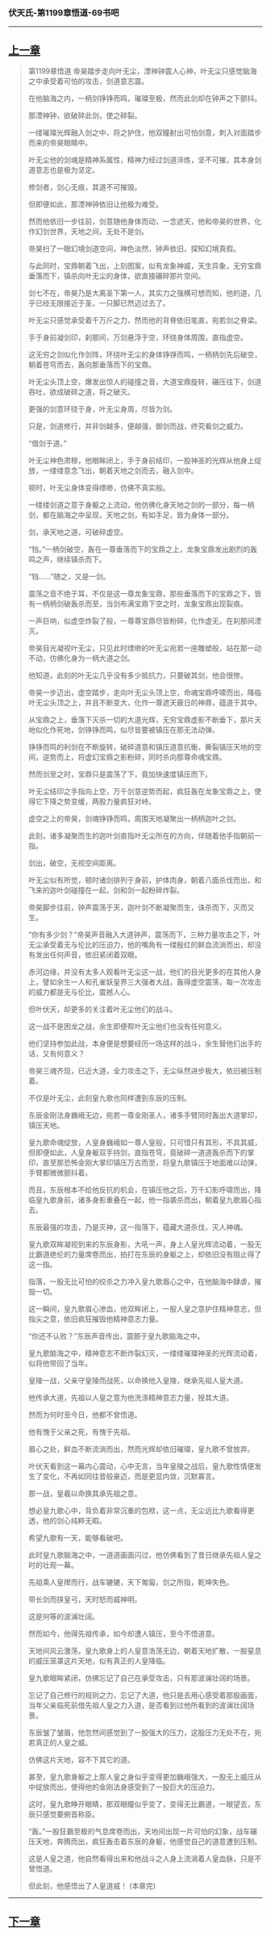 ### 伏天氏-第1199章悟道-69书吧

--------
[上一章](./d73dc0c4b1baecc1a91ea7c90d480cb0.md)
--------


>
>
>
>第1199章悟道
>帝昊踏步走向叶无尘，湮神钟震人心神，叶无尘只感觉脑海之中承受着可怕的攻击，剑道意志震。
>
>在他脑海之内，一柄剑铮铮而鸣，璀璨至极，然而此剑却在钟声之下颤抖。
>
>那湮神钟，欲破碎此剑，使之碎裂。
>
>一缕璀璨光辉融入剑之中，将之护住，他双瞳射出可怕剑意，刺入对面踏步而来的帝昊眼睛中。
>
>叶无尘他的剑魂是精神系属性，精神力经过剑道淬炼，坚不可摧，其本身剑道意志也是极为坚定。
>
>修剑者，剑心无痕，其道不可摧毁。
>
>但即便如此，那湮神钟依旧让他极为难受。
>
>然而他依旧一步往前，剑意随他身体而动，一念遮天，他和帝昊的世界，化作幻剑世界，天地之间，无处不是剑。
>
>帝昊扫了一眼幻境剑道空间，神色淡然，钟声依旧，探知幻境真假。
>
>与此同时，宝鼎朝着飞出，上刻图案，似有龙象神威，天生异象，无穷宝鼎垂落而下，镇杀向叶无尘的身体，欲直接碾碎那片空间。
>
>剑七不在，帝昊乃是大离圣下第一人，其实力之强横可想而知，他的道，几乎已经无限接近于圣，一只脚已然迈过去了。
>
>叶无尘只感觉承受着千万斤之力，然而他的背脊依旧笔直，宛若剑之脊梁。
>
>手于身前凝剑印，刹那间，万剑悬浮于空，环绕身体周围，直指虚空。
>
>这无穷之剑似化作剑阵，环绕叶无尘的身体铮铮而鸣，一柄柄剑先后破空，朝着苍穹而去，轰向那垂落而下的宝鼎。
>
>叶无尘头顶上空，爆发出惊人的碰撞之音，大道宝鼎旋转，碾压往下，剑道吞吐，欲成破碎之道，将之破灭。
>
>更强的剑意环绕于身，叶无尘身周，尽皆为剑。
>
>只是，剑道修行，并非剑越多，便越强，御剑而战，终究看剑之威力。
>
>“借剑于道。”
>
>叶无尘神色肃穆，他眼眸闭上，手于身前结印，一股神圣的光辉从他身上绽放，一缕缕意念飞出，朝着天地之剑而去，融入剑中。
>
>顿时，叶无尘身体变得缥缈，仿佛不真实般。
>
>一缕缕剑道之意于身躯之上流动，他仿佛化身天地之剑的一部分，每一柄剑，都在脑海之中呈现，天地之剑，有如手足，皆为身体一部分。
>
>剑，承天地之道，可破碎虚空。
>
>“铛。”一柄剑破空，轰在一尊垂落而下的宝鼎之上，龙象宝鼎发出剧烈的轰鸣之声，继续镇杀而下。
>
>“铛……”随之，又是一剑。
>
>震荡之音不绝于耳，不仅是这一尊龙象宝鼎，那些垂落而下的宝鼎之下，皆有一柄柄剑破轰杀而至，当剑布满宝鼎下空之时，龙象宝鼎出现裂痕。
>
>一声巨响，似虚空炸裂了般，一尊尊宝鼎尽皆粉碎，化作虚无，在刹那间湮灭。
>
>帝昊目光凝视叶无尘，只见此时缥缈的叶无尘宛若一座雕塑般，站在那一动不动，仿佛化身为一柄大道之剑。
>
>他知道，此刻的叶无尘几乎没有多少抵抗力，只要破其剑，他会很惨。
>
>帝昊一步迈出，虚空踏步，走向叶无尘头顶上空，命魂宝鼎呼啸而出，降临叶无尘头顶之上，并且不断变大，化作一尊遮天蔽日的神鼎，蕴道于其中。
>
>从宝鼎之上，垂落下灭杀一切的大道光辉，无穷宝鼎虚影不断垂下，那片天地似化作死地，剑铮铮而鸣，似尽皆要被镇压在那无法动弹。
>
>铮铮而鸣的利剑在不断旋转，破碎道意和镇压道意抗衡，撕裂镇压天地的空间，逆势而上，将虚幻宝鼎之影粉碎，同时杀向那尊命魂宝鼎。
>
>然而剑至之时，宝鼎只是震荡了下，竟加快速度镇压而下。
>
>叶无尘结印之手指向上空，万千剑意逆势而起，疯狂轰在龙象宝鼎之上，使得它下降之势变缓，两股力量疯狂对峙。
>
>虚空之上的帝昊，剑魂铮铮而鸣，周围天地凝聚出一柄柄迦叶之剑。
>
>此刻，诸多凝聚而生的迦叶剑直指叶无尘所在的方向，伴随着他手指朝前一指。
>
>剑出，破空，无视空间距离。
>
>叶无尘似有所觉，顿时诸剑排列于身前，护体肉身，朝着八面杀伐而出，和飞来的迦叶剑碰撞在一起，剑和剑一起粉碎炸裂。
>
>帝昊脚步往前，钟声震荡于天，迦叶剑不断凝聚而生，诛杀而下，灭而又生。
>
>“你有多少剑？”帝昊声音融入大道钟声，震荡而下，三种力量攻击之下，叶无尘承受着无与伦比的压迫力，他的嘴角有一缕殷红的鲜血流淌而出，却没有发出任何声音，依旧紧闭着双眼。
>
>赤河边缘，并没有太多人观看叶无尘这一战，他们的目光更多的在其他人身上，譬如余生一人和孔雀妖皇界三大强者大战，轰得虚空震荡，每一次攻击的威力都是无与伦比，震撼人心。
>
>但叶伏天，却更多的关注着叶无尘他们的战斗。
>
>这一战不是困龙之战，余生即便帮叶无尘他们也没有任何意义。
>
>他们坚持参加此战，本身便是想要经历一场这样的战斗，余生替他们出手的话，又有何意义？
>
>帝昊三魂齐现，已近大道，全力攻击之下，无尘纵然进步极大，依旧被压制着。
>
>不仅是叶无尘，此刻皇九歌也同样遭到东辰的压制。
>
>东辰金刚法身巍峨无边，宛若一尊金刚圣人，诸多手臂同时轰出大道掌印，镇压天地。
>
>皇九歌命魂绽放，人皇身巍峨如一尊人皇般，只可惜只有其形，不具其威，但即便如此，人皇身躯双手持剑，直指苍穹，竟破碎一道道轰杀而下的掌印，直至那恐怖金刚大掌印镇压万古而至，将皇九歌镇压于地面难以动弹，手臂都微微颤抖着。
>
>而且，东辰根本不给他反抗的机会，在镇压他之后，万千幻影呼啸而出，降临皇九歌身前，诸多身影重叠在一起，他一指袭杀而出，朝着皇九歌眉心指去。
>
>东辰最强的攻击，乃是灭神，这一指落下，蕴藏大道杀伐，灭人神魂。
>
>皇九歌双眸凝视到来的东辰身影，大吼一声，身上人皇光辉流动着，一股无比霸道绝伦的力量席卷而出，拍打在东辰的身躯之上，却依旧没有阻止得了这一指。
>
>指落，一股无比可怕的绞杀之力冲入皇九歌眉心之中，在他脑海中肆虐，摧毁一切。
>
>这一瞬间，皇九歌眉心渗血，他双眸闭上，一股人皇之意护住精神意志，但指尖之意，依旧疯狂摧毁他精神意志力量。
>
>“你还不认败？”东辰声音传出，震颤于皇九歌脑海之中。
>
>皇九歌脑海之中，精神意志不断炸裂幻灭，一缕缕璀璨神圣的光辉流动着，似将他带回了当年。
>
>皇陵一战，父亲守皇陵而战死，以命换他入皇陵，继承先祖人皇大道。
>
>他传承大道，先祖以人皇之意为他洗涤精神意志力量，授其大道。
>
>然而为何时至今日，他都不曾悟道。
>
>他有愧于父亲之死，有愧于先祖。
>
>眉心之处，鲜血不断流淌而出，然而光辉却依旧璀璨，皇九歌不曾放弃。
>
>叶伏天看到这一幕内心震动，心中无言，当年皇陵之战后，皇九歌性情便发生了变化，不再如同往昔般豪迈，而是更显内敛，沉默寡言。
>
>那一战，皇羲以命换其承先祖之意。
>
>想必皇九歌心中，背负着非常沉重的包袱，这一点，无尘远比九歌看得更透，他的剑心纯粹无暇。
>
>希望九歌有一天，能够看破吧。
>
>此时皇九歌脑海之中，一道道画面闪过，他仿佛看到了昔日继承先祖人皇之时的壮观一幕。
>
>先祖乘人皇撵而行，战车辘辘，天下匍匐，剑之所指，乾坤失色。
>
>带长剑而挟皇弓，天时怒而威神明。
>
>这是何等的波澜壮阔。
>
>然而如今，他得先祖传承，如今却遭人镇压，至今不悟道意。
>
>天地间风云激荡，皇九歌身上的人皇意浩荡无边，朝着天地扩散，一股窒息的威压笼罩这片天地，似有真正的人皇降临。
>
>皇九歌眼眸紧闭，仿佛忘记了自己在承受攻击，只有那波澜壮阔的场景。
>
>忘记了自己修行的规则之力，忘记了大道，他只是去用心感受着那股画面，当年父亲临死前借先祖人皇之力入道，是否看到过他所看到的波澜壮阔场景。
>
>东辰皱了皱眉，他忽然间感觉到了一股强大的压力，这股压力无处不在，宛若真正的人皇之威。
>
>仿佛这片天地，容不下其它的道。
>
>甚至，皇九歌身躯之上那人皇之身似乎变得更加巍峨强大，一股无上威压从中绽放而出，使得他的金刚法身感受到了一股巨大的压迫力。
>
>这时，皇九歌睁开眼睛，那双眼瞳似乎变了，变得无比霸道，一眼望去，东辰只感觉要俯首称臣。
>
>“轰。”一股狂霸至极的气息席卷而出，天地间出现一片可怕的幻象，战车碾压天地，奔腾而出，疯狂轰击着东辰的身躯，他感觉自己的道意遭到压制。
>
>这是人皇之道，他自然看得出来和他战斗之人身上流淌着人皇血脉，只是不曾悟道。
>
>但此刻，他感悟出了人皇道威！
>(本章完)
>
>

--------
[下一章](./b9bc878a15b8bc4e24980f7ce90555a2.md)
--------
